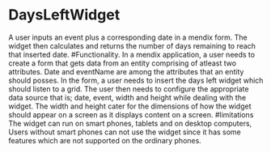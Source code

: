 # DaysLeftWidget
A user inputs  an event plus a corresponding date in a mendix form.
The widget then calculates and returns the number of days remaining to reach that inserted date.
#Functionality.
In a mendix application, a user needs to create a form that gets data from an entity comprising of atleast two attributes. Date and eventName are among the attributes that an entity should posses. In the form, a user needs to insert the days left widget which should listen to a grid.
The user then needs to configure the appropriate data source that is; date, event, width and height while dealing with the widget. The width and height cater for the dimensions of how the widget should appear on a screen as it displays content on a screen.
#limitations
The widget can  run on smart phones, tablets and on desktop computers, Users without smart phones can not use the widget since it has some features which are not supported on the ordinary phones.